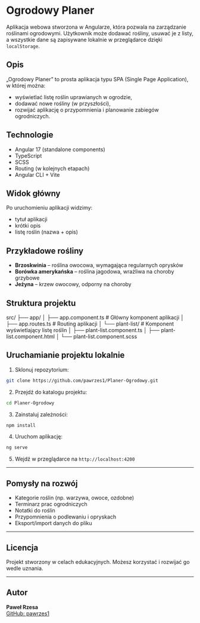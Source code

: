 # Ogrodowy Planer

Aplikacja webowa stworzona w Angularze, która pozwala na zarządzanie roślinami ogrodowymi. Użytkownik może dodawać rośliny, usuwać je z listy, a wszystkie dane są zapisywane lokalnie w przeglądarce dzięki `localStorage`.

## Opis

„Ogrodowy Planer” to prosta aplikacja typu SPA (Single Page Application), w której można:

- wyświetlać listę roślin uprawianych w ogrodzie,
- dodawać nowe rośliny (w przyszłości),
- rozwijać aplikację o przypomnienia i planowanie zabiegów ogrodniczych.

## Technologie

- Angular 17 (standalone components)
- TypeScript
- SCSS
- Routing (w kolejnych etapach)
- Angular CLI + Vite

## Widok główny

Po uruchomieniu aplikacji widzimy:

- tytuł aplikacji
- krótki opis
- listę roślin (nazwa + opis)

## Przykładowe rośliny

- **Brzoskwinia** – roślina owocowa, wymagająca regularnych oprysków
- **Borówka amerykańska** – roślina jagodowa, wrażliwa na choroby grzybowe
- **Jeżyna** – krzew owocowy, odporny na choroby

## Struktura projektu

src/ 
├── app/ 
│ ├── app.component.ts            # Główny komponent aplikacji 
│ ├── app.routes.ts               # Routing aplikacji 
│ └── plant-list/                 # Komponent wyświetlający listę roślin 
│ ├── plant-list.component.ts 
│ ├── plant-list.component.html 
│ └── plant-list.component.scss


##  Uruchamianie projektu lokalnie

1. Sklonuj repozytorium:

```bash
git clone https://github.com/pawrzes1/Planer-Ogrodowy.git
```

2. Przejdź do katalogu projektu:

```bash
cd Planer-Ogrodowy
```

3. Zainstaluj zależności:

```bash
npm install
```

4. Uruchom aplikację:

```bash
ng serve
```

5. Wejdź w przeglądarce na `http://localhost:4200`

---

##  Pomysły na rozwój

- Kategorie roślin (np. warzywa, owoce, ozdobne)
- Terminarz prac ogrodniczych
- Notatki do roślin
- Przypomnienia o podlewaniu i opryskach
- Eksport/import danych do pliku

---

##  Licencja

Projekt stworzony w celach edukacyjnych. Możesz korzystać i rozwijać go wedle uznania.

---

##  Autor

**Paweł Rzesa**  
[GitHub: pawrzes1](https://github.com/pawrzes1)
